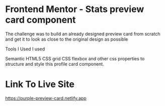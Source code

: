 # Frontend Mentor - Stats preview card component

The challenge was to build an already designed preview card from scratch and get it to look as close to the original design as possible

Tools I Used
I used

Semantic HTML5
CSS grid CSS flexbox and other css properties to structure and style this profile card component.

# Link To Live Site

https://purple-preview-card.netlify.app
